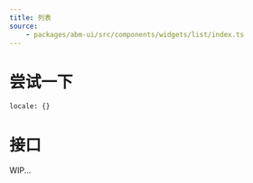 ```yaml
---
title: 列表
source:
	- packages/abm-ui/src/components/widgets/list/index.ts
---
```


# 尝试一下
```demo components/widgets/list
locale: {}
```

# 接口

WIP...
